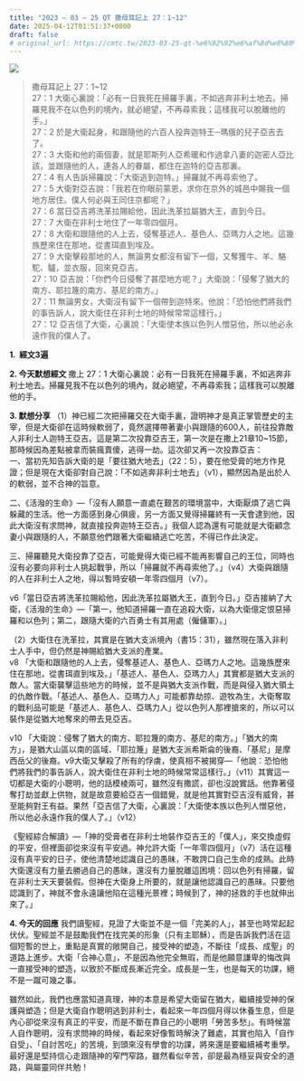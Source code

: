 ```yaml
---
title: "2023 – 03 – 25 QT 撒母耳記上 27：1~12"
date: 2025-04-12T01:51:37+0800
draft: false
# original_url: https://cmtc.tw/2023-03-25-qt-%e6%92%92%e6%af%8d%e8%80%b3%e8%a8%98%e4%b8%8a-27%ef%bc%9a112
---
```


![](/images/qt.jpg)
> 撒母耳記上 27：1\~12  
> 27：1 大衛心裏說：「必有一日我死在掃羅手裏，不如逃奔非利士地去。掃羅見我不在以色列的境內，就必絕望，不再尋索我；這樣我可以脫離他的手。」  
> 27：2 於是大衛起身，和跟隨他的六百人投奔迦特王─瑪俄的兒子亞吉去了。  
> 27：3 大衛和他的兩個妻，就是耶斯列人亞希暖和作過拿八妻的迦密人亞比該，並跟隨他的人，連各人的眷屬，都住在迦特的亞吉那裏。  
> 27：4 有人告訴掃羅說：「大衛逃到迦特。」掃羅就不再尋索他了。  
> 27：5 大衛對亞吉說：「我若在你眼前蒙恩，求你在京外的城邑中賜我一個地方居住。僕人何必與王同住京都呢？」  
> 27：6 當日亞吉將洗革拉賜給他，因此洗革拉屬猶大王，直到今日。  
> 27：7 大衛在非利士地住了一年零四個月。  
> 27：8 大衛和跟隨他的人上去，侵奪基述人、基色人、亞瑪力人之地。這幾族歷來住在那地，從書珥直到埃及。  
> 27：9 大衛擊殺那地的人，無論男女都沒有留下一個，又奪獲牛、羊、駱駝、驢，並衣服，回來見亞吉。  
> 27：10 亞吉說：「你們今日侵奪了甚麼地方呢？」大衛說：「侵奪了猶大的南方、耶拉篾的南方、基尼的南方。」  
> 27：11 無論男女，大衛沒有留下一個帶到迦特來。他說：「恐怕他們將我們的事告訴人，說大衛住在非利士地的時候常常這樣行。」  
> 27：12 亞吉信了大衛，心裏說：「大衛使本族以色列人憎惡他，所以他必永遠作我的僕人了。

**1.  經文3遍**

**2. 今天默想經文**
撒上 27：1 大衛心裏說：必有一日我死在掃羅手裏，不如逃奔非利士地去。掃羅見我不在以色列的境內，就必絕望，不再尋索我；這樣我可以脫離他的手。

**3. 默想分享**
（1）神已經二次把掃羅交在大衛手裏，證明神才是真正掌管歷史的主宰，但是大衛卻在這時候軟弱了，竟然選擇帶著妻小與跟隨的600人，前往投靠敵人非利士人迦特王亞吉。這是第二次投靠亞吉王，第一次是在撒上21章10\~15節，那時候因為差點被拿而裝瘋賣傻，逃得一劫。這次卻又再一次投靠亞吉：  
一、當初先知告訴大衛的是「要往猶大地去」（22：5），要在他受膏的地方作見證；但是現在大衛卻對自己說：「不如逃奔非利士地去」（v1），顯然因為是出於人的軟弱，並不合神的旨意。

二、《活潑的生命》—「沒有人願意一直處在艱苦的環境當中，大衛厭煩了逃亡與躲藏的生活。他一方面感到身心俱疲，另一方面又覺得掃羅終有一天會逮到他，因此大衛沒有求問神，就直接投奔迦特王亞吉。」我個人認為還有可能就是大衛顧念妻小與跟隨的人，不願意他們跟著大衛繼續逃亡吃苦，不得已作此決定。

三、掃羅聽見大衛投靠了亞吉，可能覺得大衛已經不能再影響自己的王位，同時也沒有必要向非利士人挑起戰爭，所以「掃羅就不再尋索他了。」（v4）大衛與跟隨的人在非利士人之地，得以暫時安頓一年零四個月（v7）。

v6「當日亞吉將洗革拉賜給他，因此洗革拉屬猶大王，直到今日。」亞吉接納了大衛，《活潑的生命》—「第一，他知道掃羅一直在追殺大衛，以為大衛億定恨惡掃羅和以色列；第二，跟隨大衛的六百勇士有其用處（僱傭軍）。」

（2）大衛住在洗革拉，其實是在猶大支派境內（書15：31），雖然現在落入非利士人手中，但仍然是神賜給猶大支派的產業。  
v8 「大衛和跟隨他的人上去，侵奪基述人、基色人、亞瑪力人之地。這幾族歷來住在那地，從書珥直到埃及。」「基述人、基色人、亞瑪力人」其實都是猶大支派的敵人。當大衛襲擊這些地方的時候，並不是與猶大支派作戰，而是與侵入猶大領土的仇敵作戰。「基述人、基色人、亞瑪力人」可能都靠劫掠、遊牧為生，大衛奪取的戰利品可能是「基述人、基色人、亞瑪力人」從以色列人那裡搶來的，所以可以裝作是從猶大地奪來的帶去見亞吉。

v10 「大衛說：侵奪了猶大的南方、耶拉篾的南方、基尼的南方。」「猶大的南方」，是猶大山區以南的區域、「耶拉篾」是猶大支派希斯侖的後裔、「基尼」是摩西岳父的後裔。v9大衛又擊殺了所有的俘虜，使真相不被揭穿—「他說：恐怕他們將我們的事告訴人，說大衛住在非利士地的時候常常這樣行。」（v11）其實這一切都是大衛的小聰明，他的話模棱兩可，雖然沒有撒謊，卻也沒說實話。他靠著侵奪打劫並獻上供物，就是故意要給亞吉一個錯覺，就是他其實對亞吉沒有威脅，甚至能夠對王有益。果然「亞吉信了大衛，心裏說：「大衛使本族以色列人憎惡他，所以他必永遠作我的僕人了。」（v12）

《聖經綜合解讀》—「神的受膏者在非利士地裝作亞吉王的「僕人」，來交換虛假的平安，但裡面卻從來沒有平安過。神允許大衛「一年零四個月」（v7）活在這種沒有真平安的日子，使他清楚地認識自己的愚昧，不敢誇口自己生命的成熟。此時大衛還沒有力量去勝過自己的愚昧，還沒有力量脫離這困境：回以色列有掃羅，留在非利士天天要裝假。但神在大衛身上所要的，就是讓他認識自己的愚昧。只要他認識到了，神就不會永遠讓他陷在這種光景裡；時候到了，神的拯救的手也就伸出來了。」

**4. 今天的回應**
我們讀聖經，見證了大衛並不是一個「完美的人」，甚至也時常起起伏伏。聖經並不是鼓勵我們在找完美的形象（只有主耶穌），而是告訴我們活在這個短暫的世上，重點是真實的敞開自己，接受神的塑造，不斷往「成長、成聖」的道路上進步。大衛「合神心意」，不是因為他完全無瑕，而是他願意謙卑的悔改與一直接受神的塑造，以致於不斷成長漸近完全。成長是一生，也是每天的功課，絕不是一蹴可幾之事。

雖然如此，我們也應當知道真理，神的本意是希望大衛留在猶大，繼續接受神的保護與塑造；但是大衛自作聰明逃到非利士，看起來一年四個月得以休養生息，但是內心卻從來沒有真正的平安，而是不斷在靠自己的小聰明「勞苦多愁」。有時候當人自作聰明，沒有求問神的時候，看起來好像暫時解決了難處，其實也陷入「自作自受」、「自討苦吃」的苦境，到頭來沒有學會的功課，將來還是要繼續補考重學。最好還是堅持信心走跟隨神的窄門窄路，雖然看似辛苦，卻是最為穩妥與安全的道路，與屬靈同伴共勉！
